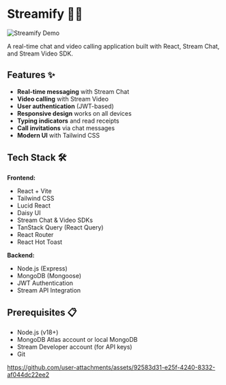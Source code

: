 # Streamify 💬🎥

![Streamify Demo](demo.gif) <!-- Add a demo GIF if available -->

A real-time chat and video calling application built with React, Stream Chat, and Stream Video SDK.

## Features ✨

- **Real-time messaging** with Stream Chat
- **Video calling** with Stream Video
- **User authentication** (JWT-based)
- **Responsive design** works on all devices
- **Typing indicators** and read receipts
- **Call invitations** via chat messages
- **Modern UI** with Tailwind CSS

## Tech Stack 🛠️

**Frontend:**
- React + Vite
- Tailwind CSS
- Lucid React
- Daisy UI
- Stream Chat & Video SDKs
- TanStack Query (React Query)
- React Router
- React Hot Toast

**Backend:**
- Node.js (Express)
- MongoDB (Mongoose)
- JWT Authentication
- Stream API Integration

## Prerequisites 📋

- Node.js (v18+)
- MongoDB Atlas account or local MongoDB
- Stream Developer account (for API keys)
- Git

https://github.com/user-attachments/assets/92583d31-e25f-4240-8332-af044dc22ee2
